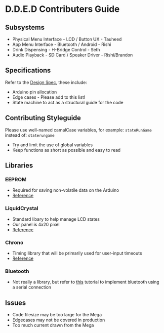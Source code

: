 # D.D.E.D Contributers Guide
## Subsystems
* Physical Menu Interface - LCD / Button UX - Tauheed
* App Menu Interface - Bluetooth / Android - Rishi
* Drink Dispensing - H-Bridge Control - Seth
* Audio Playback - SD Card / Speaker Driver - Rishi/Brandon
## Specifications
Refer to the [Design Spec](https://github.com/Tauheed-Elahee/Drinking-Machine-Arduino-Code/tree/master/Design%20Spec), these include:
* Arduino pin allocation
* Edge cases - Please add to this list!
* State machine to act as a structural guide for the code
## Contributing Styleguide
Please use well-named camalCase variables, for example:
`stateRunGame` instead of: `staterungame`
* Try and limit the use of global variables
* Keep functions as short as possible and easy to read
## Libraries
### EEPROM
* Required for saving non-volatile data on the Arduino
* [Reference](https://www.arduino.cc/en/Reference/EEPROM)
### LiquidCrystal
* Standard libary to help manage LCD states
* Our panel is 4x20 pixel
* [Reference](https://www.arduino.cc/en/Reference/LiquidCrystal)
### Chrono
* Timing library that will be primarily used for user-input timeouts
* [Reference](https://github.com/SofaPirate/Chrono)
### Bluetooth
* Not really a library, but refer to [this](https://create.arduino.cc/projecthub/mayooghgirish/arduino-bluetooth-basic-tutorial-d8b737) tutorial to implement bluetooth using a serial connection
## Issues
* Code filesize may be too large for the Mega
* Edgecases may not be covered in production
* Too much current drawn from the Mega
